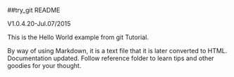 ##try_git README

V1.0.4.20-Jul.07/2015

This is the Hello World example from git Tutorial.

By way of using Markdown, it is a text file that it is later converted to HTML.
Documentation updated.
Follow reference folder to learn tips and other goodies for your thought.
